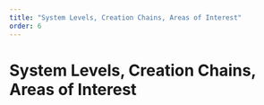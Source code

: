 ```yaml
---
title: "System Levels, Creation Chains, Areas of Interest"
order: 6
---
```


# System Levels, Creation Chains, Areas of Interest

